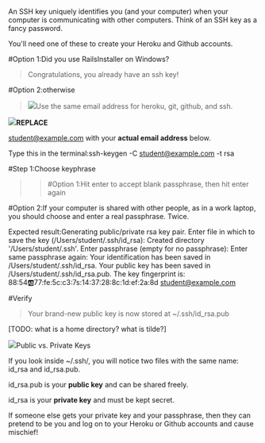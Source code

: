 An SSH key uniquely identifies you (and your computer) when your computer is communicating with other computers. Think of an SSH key as a fancy password.

You'll need one of these to create your Heroku and Github accounts.

[]()#Option 1:Did you use RailsInstaller on Windows?


>Congratulations, you already have an ssh key!


[]()#Option 2:otherwise


>![](/img/warning.png)Use the same email address for heroku, git, github, and ssh.

![](/img/warning.png)**REPLACE**
 
student@example.com with your 
**actual email address**
 below.

Type this in the terminal:ssh-keygen -C student@example.com -t rsa

[]()#Step 1:Choose keyphrase


>>[]()#Option 1:Hit enter to accept blank passphrase, then hit enter again


[]()#Option 2:If your computer is shared with other people, as in a work laptop, you should choose and enter a real passphrase. Twice.

Expected result:Generating public/private rsa key pair.
Enter file in which to save the key (/Users/student/.ssh/id_rsa): 
Created directory '/Users/student/.ssh'.
Enter passphrase (empty for no passphrase): 
Enter same passphrase again: 
Your identification has been saved in /Users/student/.ssh/id_rsa.
Your public key has been saved in /Users/student/.ssh/id_rsa.pub.
The key fingerprint is:
88:54:ab:77:fe:5c:c3:7s:14:37:28:8c:1d:ef:2a:8d student@example.com

#Verify


>Your brand-new public key is now stored at 
~/.ssh/id_rsa.pub

[TODO: what is a home directory? what is tilde?]

![](/img/info.png)Public vs. Private Keys

If you look inside 
~/.ssh/, you will notice two files with the same name: 
id_rsa and 
id_rsa.pub.

id_rsa.pub is your 
**public key**
 and can be shared freely.

id_rsa is your 
**private key**
 and must be kept secret.

If someone else gets your private key and your passphrase, then they can pretend to be you and log on to your Heroku or Github accounts and cause mischief!